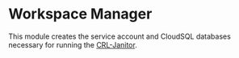 # Workspace Manager

This module creates the service account and CloudSQL databases necessary for 
running the [CRL-Janitor](http://github.com/databiosphere/crl-janitor).